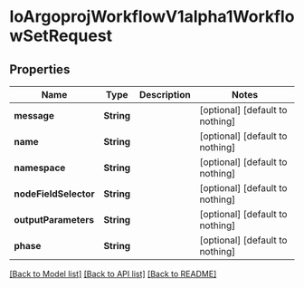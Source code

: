 # IoArgoprojWorkflowV1alpha1WorkflowSetRequest


## Properties
Name | Type | Description | Notes
------------ | ------------- | ------------- | -------------
**message** | **String** |  | [optional] [default to nothing]
**name** | **String** |  | [optional] [default to nothing]
**namespace** | **String** |  | [optional] [default to nothing]
**nodeFieldSelector** | **String** |  | [optional] [default to nothing]
**outputParameters** | **String** |  | [optional] [default to nothing]
**phase** | **String** |  | [optional] [default to nothing]


[[Back to Model list]](../README.md#models) [[Back to API list]](../README.md#api-endpoints) [[Back to README]](../README.md)



